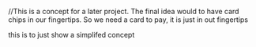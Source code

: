 //This is a concept for a later project. The final idea would to have card chips in our fingertips. So we need a card to pay, it is just in out fingertips

this is to just show a simplifed concept
